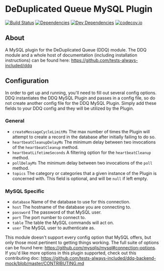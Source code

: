 DeDuplicated Queue MySQL Plugin
===============================

[![Build Status][travis-image]][Travis CI]
[![Dependencies][dependencies-image]][Dependencies]
[![Dev Dependencies][devdependencies-image]][Dev Dependencies]
[![codecov.io][codecov-image]][Code Coverage]

About
-----

A MySQL plugin for the DeDuplicated Queue (DDQ) module. The DDQ module and a whole host of documentation (including installation instructions) can be found here: https://github.com/tests-always-included/ddq

Configuration
-------------

In order to get up and running, you'll need to fill out several config options. DDQ instantiates the DDQ MySQL Plugin and passes in a config file, so do not create another config file for the DDQ MySQL Plugin. Simply add these fields to your DDQ config and they will be utilized by the Plugin.

### General

* `createMessageCycleLimitMs` The max number of times the Plugin will attempt to create a record in the database after initially failing to do so.
* `heartbeatCleanupDelayMs` The minimum delay between two invocations of the `heartbeatCleanup` method.
* `heartbeatLifetimeSeconds` A filtering option for the `heartbeatCleanup` method.
* `pollDelayMs` The minimum delay between two invocations of the `poll` method.
* `topics` The category or categories that a given instance of the Plugin is concerned with. This field is optional, and will be `null` if left empty.

### MySQL Specific

* `database` Name of the database to use for this connection.
* `host` The hostname of the database you are connecting to.
* `password` The password of that MySQL user.
* `port` The port number to connect to.
* `table` The table the MySQL commands will act on.
* `user` The MySQL user to authenticate as.

This module doesn't support every config option that MySQL offers, but only those most pertinent to getting things working. The full suite of options can be found here: https://github.com/mysqljs/mysql#connection-options. If you'd like more options in this plugin supported, check out this contributing doc: https://github.com/tests-always-included/ddq-backend-mock/blob/master/CONTRIBUTING.md


[Code Coverage]: https://codecov.io/github/tests-always-included/ddq-backend-mysql?branch=master
[codecov-image]: https://codecov.io/github/tests-always-included/ddq-backend-mysql/coverage.svg?branch=master
[Dev Dependencies]: https://david-dm.org/tests-always-included/ddq-backend-mysql#info=devDependencies
[devdependencies-image]: https://david-dm.org/tests-always-included/ddq-backend-mysql/dev-status.png
[Dependencies]: https://david-dm.org/tests-always-included/ddq-backend-mysql
[dependencies-image]: https://david-dm.org/tests-always-included/ddq-backend-mysql.png
[travis-image]: https://secure.travis-ci.org/tests-always-included/ddq-backend-mysql.png
[Travis CI]: http://travis-ci.org/tests-always-included/ddq-backend-mysql

